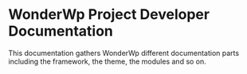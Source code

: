 # WonderWp Project Developer Documentation

This documentation gathers WonderWp different documentation parts including the framework, the theme, the modules and so on.